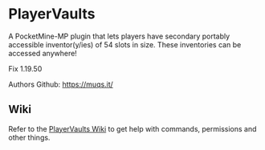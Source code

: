 # PlayerVaults

A PocketMine-MP plugin that lets players have secondary portably accessible inventor(y/ies) of 54 slots in size. These inventories can be accessed anywhere!

Fix 1.19.50

Authors Github: https://muqs.it/

## Wiki
Refer to the [PlayerVaults Wiki](https://github.com/Muqsit/PlayerVaults/wiki) to get help with commands, permissions and other things.

